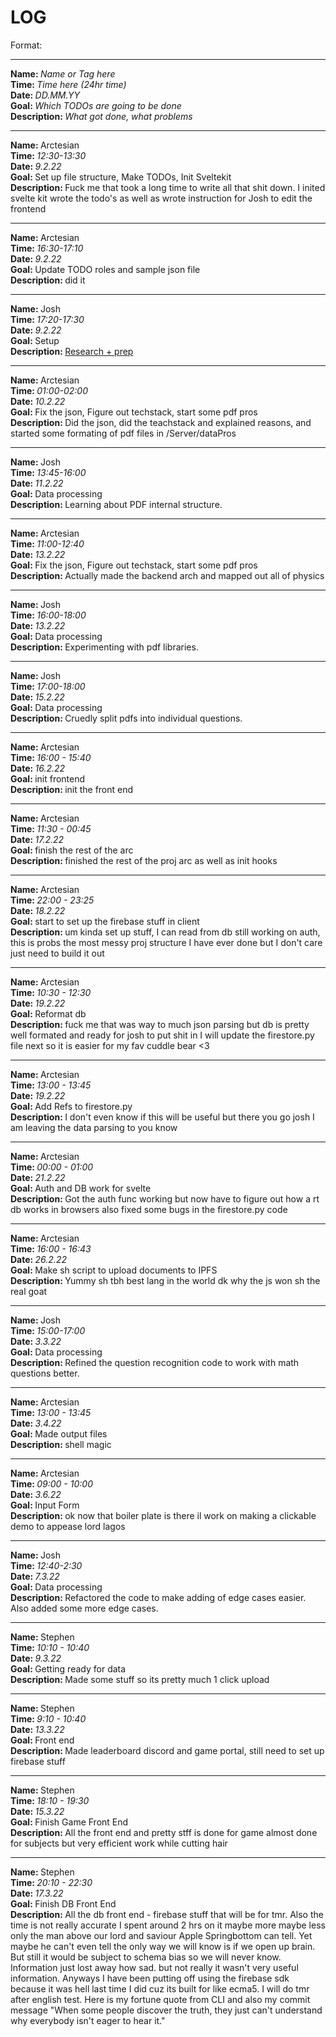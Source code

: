 # LOG

Format:

<hr>
<strong>Name: </strong><em>Name or Tag here</em> 
<br>
<strong>Time: </strong>  <em>Time here (24hr time)</em> 
<br>
<strong>Date: </strong>  <em>DD.MM.YY</em> 
<br>
<strong>Goal: </strong> <em>Which TODOs are going to be done</em> 
<br>
<strong>Description: </strong> <em>What got done, what problems</em>

<hr>

<strong>Name: </strong> Arctesian
<br>
<strong>Time: </strong> <em>12:30-13:30</em>
<br>
<strong>Date: </strong> <em>9.2.22</em>
<br>
<strong>Goal: </strong> Set up file structure, Make TODOs, Init Sveltekit
<br>
<strong>Description: </strong> Fuck me that took a long time to write all that shit down. I inited svelte kit wrote the todo's as well as wrote instruction for Josh to edit the frontend

<hr>

<strong>Name: </strong> Arctesian
<br>
<strong>Time: </strong> <em>16:30-17:10</em>
<br>
<strong>Date: </strong> <em>9.2.22</em>
<br>
<strong>Goal: </strong> Update TODO roles and sample json file
<br>
<strong>Description: </strong> did it

<hr>

<strong>Name: </strong>Josh
<br>
<strong>Time: </strong> <em>17:20-17:30</em>
<br>
<strong>Date: </strong> <em>9.2.22</em>
<br>
<strong>Goal: </strong> Setup
<br>
<strong>Description: </strong> [Research + prep](https://blog.aspose.com/2021/06/14/convert-image-to-searchable-pdf-file-with-ocr-using-cpp/)

<hr>

<strong>Name: </strong> Arctesian
<br>
<strong>Time: </strong> <em>01:00-02:00 </em>
<br>
<strong>Date: </strong> <em>10.2.22</em>
<br>
<strong>Goal: </strong> Fix the json, Figure out techstack, start some pdf pros
<br>
<strong>Description: </strong>
Did the json, did the teachstack and explained reasons, and started some formating of pdf files in /Server/dataPros

<hr>

<strong>Name: </strong>Josh
<br>
<strong>Time: </strong> <em>13:45-16:00</em>
<br>
<strong>Date: </strong> <em>11.2.22</em>
<br>
<strong>Goal: </strong> Data processing
<br>
<strong>Description: </strong> Learning about PDF internal structure.

<hr>

<strong>Name: </strong> Arctesian
<br>
<strong>Time: </strong> <em>11:00-12:40 </em>
<br>
<strong>Date: </strong> <em>13.2.22</em>
<br>
<strong>Goal: </strong> Fix the json, Figure out techstack, start some pdf pros
<br>
<strong>Description: </strong>
Actually made the backend arch and mapped out all of physics

<hr>

<strong>Name: </strong>Josh
<br>
<strong>Time: </strong> <em>16:00-18:00</em>
<br>
<strong>Date: </strong> <em>13.2.22</em>
<br>
<strong>Goal: </strong> Data processing
<br>
<strong>Description: </strong> Experimenting with pdf libraries.

<hr>

<strong>Name: </strong>Josh
<br>
<strong>Time: </strong> <em>17:00-18:00</em>
<br>
<strong>Date: </strong> <em>15.2.22</em>
<br>
<strong>Goal: </strong> Data processing
<br>
<strong>Description: </strong> Cruedly split pdfs into individual questions.

<hr>

<strong>Name: </strong> Arctesian
<br>
<strong>Time: </strong> <em>16:00 - 15:40</em>
<br>
<strong>Date: </strong> <em>16.2.22</em>
<br>
<strong>Goal: </strong> init frontend
<br>
<strong>Description: </strong>
init the front end

<hr>

<strong>Name: </strong> Arctesian
<br>
<strong>Time: </strong> <em>11:30 - 00:45</em>
<br>
<strong>Date: </strong> <em>17.2.22</em>
<br>
<strong>Goal: </strong> finish the rest of the arc
<br>
<strong>Description: </strong>
finished the rest of the proj arc as well as init hooks

<hr>

<strong>Name: </strong> Arctesian
<br>
<strong>Time: </strong> <em>22:00 - 23:25</em>
<br>
<strong>Date: </strong> <em>18.2.22</em>
<br>
<strong>Goal: </strong> start to set up the firebase stuff in client
<br>
<strong>Description: </strong>
um kinda set up stuff, I can read from db still working on auth, this is probs the most messy proj structure I have ever done but I don't care just need to build it out

<hr>

<strong>Name: </strong> Arctesian
<br>
<strong>Time: </strong> <em>10:30 - 12:30</em>
<br>
<strong>Date: </strong> <em>19.2.22</em>
<br>
<strong>Goal: </strong> Reformat db
<br>
<strong>Description: </strong>
fuck me that was way to much json parsing but db is pretty well formated and ready for josh to put shit in I will update the firestore.py file next so it is easier for my fav cuddle bear <3

<hr>

<strong>Name: </strong> Arctesian
<br>
<strong>Time: </strong> <em>13:00 - 13:45</em>
<br>
<strong>Date: </strong> <em>19.2.22</em>
<br>
<strong>Goal: </strong> Add Refs to firestore.py
<br>
<strong>Description: </strong>
I don't even know if this will be useful but there you go josh I am leaving the data parsing to you know

<hr>

<strong>Name: </strong> Arctesian
<br>
<strong>Time: </strong> <em>00:00 - 01:00</em>
<br>
<strong>Date: </strong> <em>21.2.22</em>
<br>
<strong>Goal: </strong> Auth and DB work for svelte
<br>
<strong>Description: </strong>
Got the auth func working but now have to figure out how a rt db works in browsers also fixed some bugs in the firestore.py code

<hr>

<strong>Name: </strong> Arctesian
<br>
<strong>Time: </strong> <em>16:00 - 16:43</em>
<br>
<strong>Date: </strong> <em>26.2.22</em>
<br>
<strong>Goal: </strong> Make sh script to upload documents to IPFS
<br>
<strong>Description: </strong>
Yummy sh tbh best lang in the world dk why the js won sh the real goat

<hr>

<strong>Name: </strong> Josh
<br>
<strong>Time: </strong> <em>15:00-17:00</em>
<br>
<strong>Date: </strong> <em>3.3.22</em>
<br>
<strong>Goal: </strong> Data processing
<br>
<strong>Description: </strong>
Refined the question recognition code to work with math questions better.

<hr>

<strong>Name: </strong> Arctesian
<br>
<strong>Time: </strong> <em>13:00 - 13:45</em>
<br>
<strong>Date: </strong> <em>3.4.22</em>
<br>
<strong>Goal: </strong> Made output files
<br>
<strong>Description: </strong>
shell magic

<hr>

<strong>Name: </strong> Arctesian
<br>
<strong>Time: </strong> <em>09:00 - 10:00</em>
<br>
<strong>Date: </strong> <em>3.6.22</em>
<br>
<strong>Goal: </strong> Input Form
<br>
<strong>Description: </strong>
ok now that boiler plate is there il work on making a clickable demo to appease lord lagos

<hr>

<strong>Name: </strong> Josh
<br>
<strong>Time: </strong> <em>12:40-2:30</em>
<br>
<strong>Date: </strong> <em>7.3.22</em>
<br>
<strong>Goal: </strong> Data processing
<br>
<strong>Description: </strong>
Refactored the code to make adding of edge cases easier. Also added some more edge cases.

<hr>

<strong>Name: </strong> Stephen
<br>
<strong>Time: </strong> <em>10:10 - 10:40</em>
<br>
<strong>Date: </strong> <em>9.3.22</em>
<br>
<strong>Goal: </strong> Getting ready for data
<br>
<strong>Description: </strong>
Made some stuff so its pretty much 1 click upload

<hr>

<strong>Name: </strong> Stephen
<br>
<strong>Time: </strong> <em>9:10 - 10:40</em>
<br>
<strong>Date: </strong> <em>13.3.22</em>
<br>
<strong>Goal: </strong> Front end
<br>
<strong>Description: </strong>
Made leaderboard discord and game portal, still need to set up firebase stuff

<hr>

<strong>Name: </strong> Stephen
<br>
<strong>Time: </strong> <em>18:10 - 19:30</em>
<br>
<strong>Date: </strong> <em>15.3.22</em>
<br>
<strong>Goal: </strong> Finish Game Front End
<br>
<strong>Description: </strong>
All the front end and pretty stff is done for game almost done for subjects but very efficient work while cutting hair

<hr>

<strong>Name: </strong> Stephen
<br>
<strong>Time: </strong> <em>20:10 - 22:30</em>
<br>
<strong>Date: </strong> <em>17.3.22</em>
<br>
<strong>Goal: </strong> Finish DB Front End
<br>
<strong>Description: </strong>
All the db front end - firebase stuff that will be for tmr. Also the time is not really accurate I spent around 2 hrs on it maybe more maybe less only the man above our lord and saviour Apple Springbottom can tell. Yet maybe he can't even tell the only way we will know is if we open up brain. But still it would be subject to schema bias so we will never know. Information just lost away how sad. but not really it wasn't very useful information. Anyways I have been putting off using the firebase sdk because it was hell last time I did cuz its built for like ecma5. I will do tmr after english test. Here is my fortune quote from CLI and also my commit message "When some people discover the truth, they just can't understand why
everybody isn't eager to hear it."
